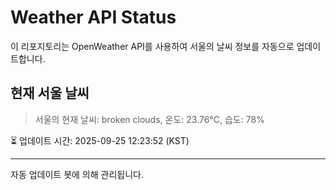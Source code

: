 
# Weather API Status

이 리포지토리는 OpenWeather API를 사용하여 서울의 날씨 정보를 자동으로 업데이트합니다.

## 현재 서울 날씨
> 서울의 현재 날씨: broken clouds, 온도: 23.76°C, 습도: 78%

⏳ 업데이트 시간: 2025-09-25 12:23:52 (KST)

---
자동 업데이트 봇에 의해 관리됩니다.
